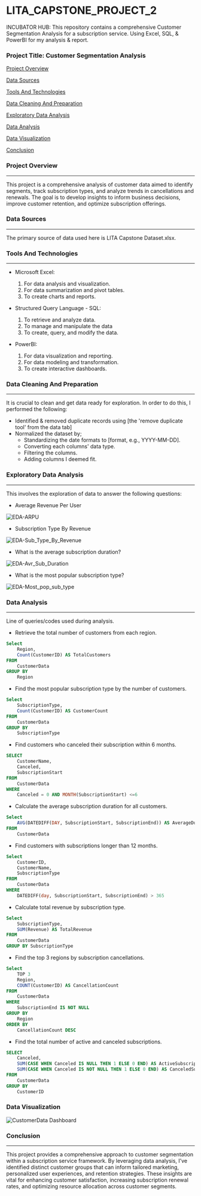 # LITA_CAPSTONE_PROJECT_2
INCUBATOR HUB: This repository contains a comprehensive Customer Segmentation Analysis for a subscription service. Using Excel, SQL, &amp; PowerBI for my analysis &amp; report.

### Project Title: Customer Segmentation Analysis

[Project Overview](#project-overview)

[Data Sources](#data-sources)

[Tools And Technologies](#tools-and-technologies)

[Data Cleaning And Preparation](#data-cleaning-and-preparation)

[Exploratory Data Analysis](#exploratory-data-analysis)

[Data Analysis](#data-analysis)

[Data Visualization](#data-visualization)

[Conclusion](#conclusion)

### Project Overview
---
This project is a comprehensive analysis of customer data aimed to identify segments, track subscription types, and analyze trends in cancellations and renewals. The goal is to develop insights to inform business decisions, improve customer retention, and optimize subscription offerings.

### Data Sources
---
The primary source of data used here is LITA Capstone Dataset.xlsx. 

### Tools And Technologies
---
- Microsoft Excel: 
  1. For data analysis and visualization.
  2. For data summarization and pivot tables.
  3. To create charts and reports.

- Structured Query Language - SQL: 
  1. To retrieve and analyze data.
  2. To manage and manipulate the data
  3. To create, query, and modify the data.

- PowerBI:
  1. For data visualization and reporting.
  2. For data modeling and transformation.
  3. To create interactive dashboards.

### Data Cleaning And Preparation
---
It is crucial to clean and get data ready for exploration. In order to do this, I performed the following:

- Identified & removed duplicate records using [the 'remove duplicate tool' from the data tab]
- Normalized the dataset by;
    - Standardizing the date formats to [format, e.g., YYYY-MM-DD].
    - Converting each columns' data type.
    - Filtering the columns.
    - Adding columns I deemed fit.

### Exploratory Data Analysis
---
This involves the exploration of data to answer the following questions:
- Average Revenue Per User

![EDA-ARPU](https://github.com/user-attachments/assets/d4ab9c36-2cce-4576-b8c3-06d93de41382)

- Subscription Type By Revenue

![EDA-Sub_Type_By_Revenue](https://github.com/user-attachments/assets/0a9c351c-6d0d-44f7-81ac-a872a7a0d0d9)

- What is the average subscription duration?

![EDA-Avr_Sub_Duration](https://github.com/user-attachments/assets/48fa04f0-817f-4b00-afff-c9177fdc3853)

- What is the most popular subscription type?
  
![EDA-Most_pop_sub_type](https://github.com/user-attachments/assets/2fc61889-0091-4c82-ab70-c236b24253c4)

### Data Analysis
---
Line of queries/codes used during analysis.

- Retrieve the total number of customers from each region.
```SQL
Select
	Region,
	Count(CustomerID) AS TotalCustomers
FROM
	CustomerData
GROUP BY 
	Region
```

- Find the most popular subscription type by the number of customers.
```SQL
Select
	SubscriptionType,
	Count(CustomerID) AS CustomerCount
FROM
	CustomerData
GROUP BY
	SubscriptionType
```

- Find customers who canceled their subscription within 6 months.
```SQL
SELECT 
	CustomerName,
	Canceled,
	SubscriptionStart
FROM 
	CustomerData
WHERE 
	Canceled = 0 AND MONTH(SubscriptionStart) <=6
```

- Calculate the average subscription duration for all customers.
```SQL
Select
	AVG(DATEDIFF(DAY, SubscriptionStart, SubscriptionEnd)) AS AverageDuration
FROM
	CustomerData
```

- Find customers with subscriptions longer than 12 months.
```SQL
Select 
	CustomerID,
	CustomerName,
	SubscriptionType
FROM
	CustomerData
WHERE
	DATEDIFF(day, SubscriptionStart, SubscriptionEnd) > 365
```

- Calculate total revenue by subscription type.
```SQL
Select 
	SubscriptionType,
	SUM(Revenue) AS TotalRevenue
FROM
	CustomerData
GROUP BY SubscriptionType
```

- Find the top 3 regions by subscription cancellations.
```SQL
Select
	TOP 3
	Region,
	COUNT(CustomerID) AS CancellationCount
FROM
	CustomerData
WHERE
	SubscriptionEnd IS NOT NULL
GROUP BY 
	Region
ORDER BY
	CancellationCount DESC
```

- Find the total number of active and canceled subscriptions.
```SQL
SELECT 
	Canceled,
	SUM(CASE WHEN Canceled IS NULL THEN 1 ELSE 0 END) AS ActiveSubscriptions,
	SUM(CASE WHEN Canceled IS NOT NULL THEN 1 ELSE 0 END) AS CanceledSubscriptions
FROM 
	CustomerData
GROUP BY
	CustomerID
```

### Data Visualization

![CustomerData Dashboard](https://github.com/user-attachments/assets/3b692215-6f93-43fd-9260-414148320f75)

### Conclusion
---
This project provides a comprehensive approach to customer segmentation within a subscription service framework. By leveraging data analysis, I’ve identified distinct customer groups that can inform tailored marketing, personalized user experiences, and retention strategies. These insights are vital for enhancing customer satisfaction, increasing subscription renewal rates, and optimizing resource allocation across customer segments.


